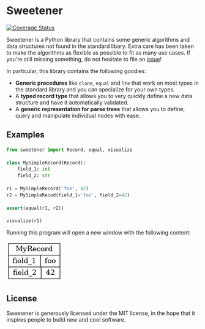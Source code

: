 Sweetener
=========

[![Coverage Status](https://coveralls.io/repos/github/samvv/sweetener/badge.svg?branch=master)](https://coveralls.io/github/samvv/sweetener?branch=master)

Sweetener is a Python library that contains some generic algorithms and data
structures not found in the standard libary. Extra care has been taken to make
the algorithms as flexible as possible to fit as many use cases. If you're
still missing something, do not hesitate to file an [issue][1]!

In particular, this library contains the following goodies:

  - **Generic procedures** like `clone`, `equal` and `lte` that work on most
    types in the standard library and you can specialize for your own types.
  - A **typed record type** that allows you to very quickly define a new data
    structure and have it automatically validated.
  - A **generic representation for parse trees** that allows you to define,
    query and manipulate individual nodes with ease.

[1]: https://github.com/samvv/sweetener/issues

## Examples

```py
from sweetener import Record, equal, visualize

class MySimpleRecord(Record):
    field_1: int
    field_2: str

r1 = MySimpleRecord('foo', 42)
r2 = MySimpleRecod(field_1='foo', field_2=42)

assert(equal(r1, r2))

visualize(r1)
```

Running this program will open a new window with the following content:

<img src="https://raw.githubusercontent.com/samvv/sweetener/master/sample-record.png" />

## License

Sweetener is generously licensed under the MIT license, in the hope that it
inspires people to build new and cool software.

